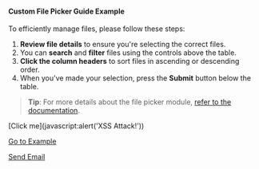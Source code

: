 #### Custom File Picker Guide Example

To efficiently manage files, please follow these steps:

1. **Review file details** to ensure you're selecting the correct files.
2. You can **search** and **filter** files using the controls above the table.
3. **Click the column headers** to sort files in ascending or descending order.
4. When you've made your selection, press the **Submit** button below the table.

> **Tip**: For more details about the file picker module,
[refer to the documentation](https://sbg.github.io/sbShinyModules/articles/file-pickers.html).

<script>alert("XSS Attack!");</script>

[Click me](javascript:alert('XSS Attack!'))

[Go to Example](http://example.com)

[Send Email](mailto:someone@example.com)
